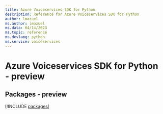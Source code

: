 ```yaml
---
title: Azure Voiceservices SDK for Python
description: Reference for Azure Voiceservices SDK for Python
author: lmazuel
ms.author: lmazuel
ms.data: 04/14/2023
ms.topic: reference
ms.devlang: python
ms.service: voiceservices
---
```

# Azure Voiceservices SDK for Python - preview
## Packages - preview
[!INCLUDE [packages](voiceservices-index.md)]